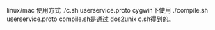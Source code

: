 linux/mac 使用方式 ./c.sh userservice.proto
cygwin下使用 ./compile.sh userservice.proto compile.sh是通过 dos2unix c.sh得到的。